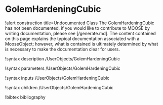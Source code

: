 <!-- MOOSE Documentation Stub: Remove this when content is added. -->

# GolemHardeningCubic

!alert construction title=Undocumented Class
The GolemHardeningCubic has not been documented, if you would like to contribute to MOOSE by
writing documentation, please see [/generate.md]. The content contained on this page explains
the typical documentation associated with a MooseObject; however, what is contained is ultimately
determined by what is necessary to make the documentation clear for users.

!syntax description /UserObjects/GolemHardeningCubic

!syntax parameters /UserObjects/GolemHardeningCubic

!syntax inputs /UserObjects/GolemHardeningCubic

!syntax children /UserObjects/GolemHardeningCubic

!bibtex bibliography
